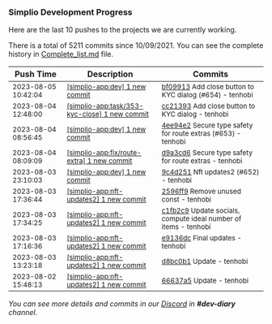 
### Simplio Development Progress

Here are the last 10 pushes to the projects we are currently working.

There is a total of 5211 commits since 10/09/2021. You can see the complete history in
 [Complete_list.md](Complete_list.md) file.

| Push Time | Description | Commits |
| --- | --- | --- |
| <sub>2023-08-05 10:42:04</sub> | <sub>[[simplio-app:dev] 1 new commit](https://github.com/SimplioOfficial/simplio-app/commit/bf09913e55392b60431eaca8b5d853a2b5ba0e9f)</sub> | <sub>[bf09913](https://github.com/SimplioOfficial/simplio-app/commit/bf09913e55392b60431eaca8b5d853a2b5ba0e9f) Add close button to KYC dialog (#654) - tenhobi</sub> |
| <sub>2023-08-04 12:48:00</sub> | <sub>[[simplio-app:task/353-kyc-close] 1 new commit](https://github.com/SimplioOfficial/simplio-app/commit/cc21393cedc81020237b5264c04e211855917275)</sub> | <sub>[cc21393](https://github.com/SimplioOfficial/simplio-app/commit/cc21393cedc81020237b5264c04e211855917275) Add close button to KYC dialog - tenhobi</sub> |
| <sub>2023-08-04 08:56:45</sub> | <sub>[[simplio-app:dev] 1 new commit](https://github.com/SimplioOfficial/simplio-app/commit/4ee94e26cb0d8c507486e635cd122ccd4eebabec)</sub> | <sub>[4ee94e2](https://github.com/SimplioOfficial/simplio-app/commit/4ee94e26cb0d8c507486e635cd122ccd4eebabec) Secure type safety for route extras (#653) - tenhobi</sub> |
| <sub>2023-08-04 08:09:09</sub> | <sub>[[simplio-app:fix/route-extra] 1 new commit](https://github.com/SimplioOfficial/simplio-app/commit/d9a3cd6d1123226036ba048fbef2f88022dcc8d1)</sub> | <sub>[d9a3cd6](https://github.com/SimplioOfficial/simplio-app/commit/d9a3cd6d1123226036ba048fbef2f88022dcc8d1) Secure type safety for route extras - tenhobi</sub> |
| <sub>2023-08-03 23:10:03</sub> | <sub>[[simplio-app:dev] 1 new commit](https://github.com/SimplioOfficial/simplio-app/commit/9c4d251f4065e664a5d032077e5deee28109c4df)</sub> | <sub>[9c4d251](https://github.com/SimplioOfficial/simplio-app/commit/9c4d251f4065e664a5d032077e5deee28109c4df) Nft updates2 (#652) - tenhobi</sub> |
| <sub>2023-08-03 17:36:44</sub> | <sub>[[simplio-app:nft-updates2] 1 new commit](https://github.com/SimplioOfficial/simplio-app/commit/2596ff9483830aeeacec370558be77bc4ed41639)</sub> | <sub>[2596ff9](https://github.com/SimplioOfficial/simplio-app/commit/2596ff9483830aeeacec370558be77bc4ed41639) Remove unused const - tenhobi</sub> |
| <sub>2023-08-03 17:34:25</sub> | <sub>[[simplio-app:nft-updates2] 1 new commit](https://github.com/SimplioOfficial/simplio-app/commit/c1fb2c969afff33065c58ba8b2045821d91159b2)</sub> | <sub>[c1fb2c9](https://github.com/SimplioOfficial/simplio-app/commit/c1fb2c969afff33065c58ba8b2045821d91159b2) Update socials, compute ideal number of items - tenhobi</sub> |
| <sub>2023-08-03 17:16:36</sub> | <sub>[[simplio-app:nft-updates2] 1 new commit](https://github.com/SimplioOfficial/simplio-app/commit/e9136dc463eb444acd97b8d948e02868d15eb4a1)</sub> | <sub>[e9136dc](https://github.com/SimplioOfficial/simplio-app/commit/e9136dc463eb444acd97b8d948e02868d15eb4a1) Final updates - tenhobi</sub> |
| <sub>2023-08-03 13:23:18</sub> | <sub>[[simplio-app:nft-updates2] 1 new commit](https://github.com/SimplioOfficial/simplio-app/commit/d8bc0b19341bef74a0b3052b71588cf561e6921f)</sub> | <sub>[d8bc0b1](https://github.com/SimplioOfficial/simplio-app/commit/d8bc0b19341bef74a0b3052b71588cf561e6921f) Update - tenhobi</sub> |
| <sub>2023-08-02 15:48:13</sub> | <sub>[[simplio-app:nft-updates2] 1 new commit](https://github.com/SimplioOfficial/simplio-app/commit/66637a5222fcede55c96a0aa6e4f9d521c5ed9ec)</sub> | <sub>[66637a5](https://github.com/SimplioOfficial/simplio-app/commit/66637a5222fcede55c96a0aa6e4f9d521c5ed9ec) Update - tenhobi</sub> |

_You can see more details and commits in our [Discord](https://discord.gg/aKhjuwZmdP) in **#dev-diary** channel._
